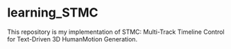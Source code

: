 # learning_STMC
This repository is my implementation of STMC: Multi-Track Timeline Control for Text-Driven 3D HumanMotion Generation.
